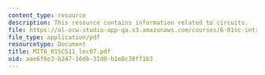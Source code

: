 ```yaml
---
content_type: resource
description: This resource contains information related to circuits.
file: https://ol-ocw-studio-app-qa.s3.amazonaws.com/courses/6-01sc-introduction-to-electrical-engineering-and-computer-science-i-spring-2011/aae6f6e3b24716db31d0b1e8c38ff1b3_MIT6_01SCS11_lec07.pdf
file_type: application/pdf
resourcetype: Document
title: MIT6_01SCS11_lec07.pdf
uid: aae6f6e3-b247-16db-31d0-b1e8c38ff1b3
---
```

